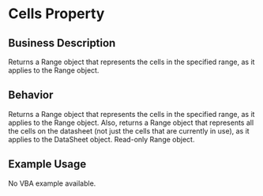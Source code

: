 # Cells Property

## Business Description
Returns a Range object that represents the cells in the specified range, as it applies to the Range object.

## Behavior
Returns a Range object that represents the cells in the specified range, as it applies to the Range object. Also, returns a Range object that represents all the cells on the datasheet (not just the cells that are currently in use), as it applies to the DataSheet object. Read-only Range object.

## Example Usage
No VBA example available.